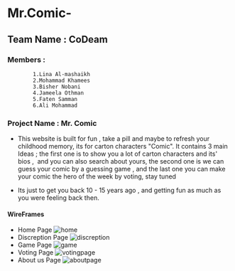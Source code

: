 # Mr.Comic-

## Team Name : CoDeam 
### Members  : 
            1.Lina Al-mashaikh
            2.Mohammad Khamees
            3.Bisher Nobani
            4.Jameela Othman
            5.Faten Samman
            6.Ali Mohammad
 
### Project Name : Mr. Comic 
- This website is built for fun , take a pill and maybe to refresh your childhood memory, its for carton characters "Comic".
It contains 3 main Ideas ; the first one is to show you a lot of carton characters and its' bios , 
and you can also search about yours,
the second one is we can guess your comic by a guessing game ,
and the last one you can make your comic the hero of the week by voting,
stay tuned

- Its just to get you back 10 - 15 years ago , and getting fun as much as you were feeling back then.

#### WireFrames
- Home Page
![home](https://drive.google.com/drive/u/0/folders/1-a7IXOpTd2NavaLocKJbFi2fRTJj167v)
- Discreption Page
![discreption](imgabout/discriptionpage.png)
- Game Page
![game](imgabout/gamepage.png)
- Voting Page
![votingpage](imgabout/votingpage.png)
- About us Page
![aboutpage](imgabout/aboutpage.png)

